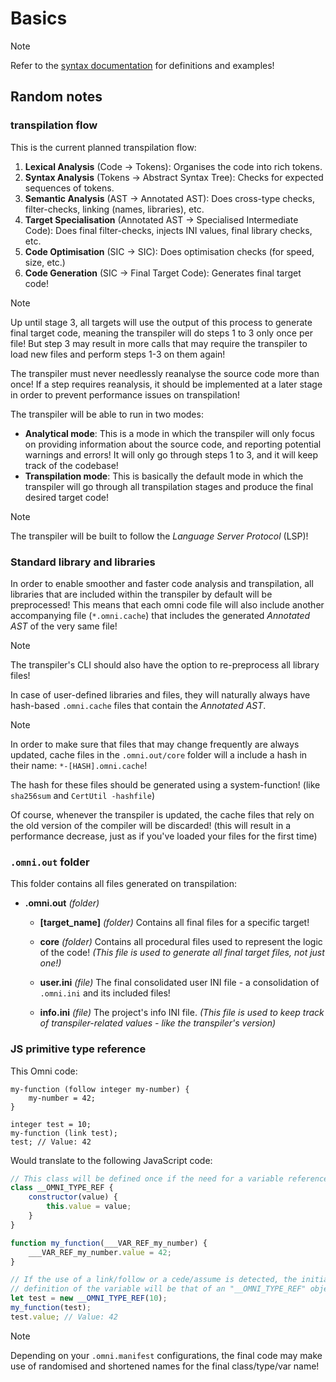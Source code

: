 # Basics

> [!NOTE]
> Refer to the [syntax documentation](../language/syntax.md#definitions) for definitions and examples!

## Random notes

### transpilation flow

This is the current planned transpilation flow:

1. **Lexical Analysis** (Code -> Tokens): Organises the code into rich tokens.
2. **Syntax Analysis** (Tokens -> Abstract Syntax Tree): Checks for expected sequences of tokens.
3. **Semantic Analysis** (AST -> Annotated AST): Does cross-type checks, filter-checks, linking (names, libraries), etc.
4. **Target Specialisation** (Annotated AST -> Specialised Intermediate Code): Does final filter-checks, injects INI
values, final library checks, etc.
5. **Code Optimisation** (SIC -> SIC): Does optimisation checks (for speed, size, etc.)
6. **Code Generation** (SIC -> Final Target Code): Generates final target code!

> [!NOTE]
> Up until stage 3, all targets will use the output of this process to generate final target code,
> meaning the transpiler will do steps 1 to 3 only once per file! But step 3 may result in more calls
> that may require the transpiler to load new files and perform steps 1-3 on them again!
>
> The transpiler must never needlessly reanalyse the source code more than once! If a step requires reanalysis,
> it should be implemented at a later stage in order to prevent performance issues on transpilation!

The transpiler will be able to run in two modes:

- **Analytical mode**: This is a mode in which the transpiler will only focus on providing information
about the source code, and reporting potential warnings and errors! It will only go through steps 1 to 3,
and it will keep track of the codebase!
- **Transpilation mode**: This is basically the default mode in which the transpiler will go through all
transpilation stages and produce the final desired target code!

> [!NOTE]
> The transpiler will be built to follow the *Language Server Protocol* (LSP)!

### Standard library and libraries

In order to enable smoother and faster code analysis and transpilation, all libraries that are included within the
transpiler by default will be preprocessed! This means that each omni code file will also include another accompanying
file (`*.omni.cache`) that includes the generated *Annotated AST* of the very same file!

> [!NOTE]
> The transpiler's CLI should also have the option to re-preprocess all library files!

In case of user-defined libraries and files, they will naturally always have hash-based `.omni.cache` files that
contain the *Annotated AST*.

> [!NOTE]
> In order to make sure that files that may change frequently are always updated, cache files in
> the `.omni.out/core` folder will a include a hash in their name: `*-[HASH].omni.cache`!
>
> The hash for these files should be generated using a system-function! (like `sha256sum` and `CertUtil -hashfile`)

Of course, whenever the transpiler is updated, the cache files that rely on the old version of the compiler will
be discarded! (this will result in a performance decrease, just as if you've loaded your files for the first time)

### `.omni.out` folder

This folder contains all files generated on transpilation:

- **.omni.out** *(folder)*

  - **\[target_name]** *(folder)*
    Contains all final files for a specific target!

  - **core** *(folder)*
    Contains all procedural files used to represent the logic of the code!
    *(This file is used to generate all final target files, not just one!)*

  - **user.ini** *(file)*
    The final consolidated user INI file - a consolidation of `.omni.ini` and its included files!

  - **info.ini** *(file)*
    The project's info INI file.
    *(This file is used to keep track of transpiler-related values - like the transpiler's version)*

### JS primitive type reference

This Omni code:

```omniarium
my-function (follow integer my-number) {
    my-number = 42;
}

integer test = 10;
my-function (link test);
test; // Value: 42
```

Would translate to the following JavaScript code:

```js
// This class will be defined once if the need for a variable reference arises!
class __OMNI_TYPE_REF {
    constructor(value) {
        this.value = value;
    }
}

function my_function(___VAR_REF_my_number) {
    ___VAR_REF_my_number.value = 42;
}

// If the use of a link/follow or a cede/assume is detected, the initial
// definition of the variable will be that of an "__OMNI_TYPE_REF" object!
let test = new __OMNI_TYPE_REF(10);
my_function(test);
test.value; // Value: 42
```

> [!NOTE]
> Depending on your `.omni.manifest` configurations, the final code may make use of randomised and
> shortened names for the final class/type/var name!
